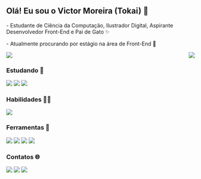 ## Olá! Eu sou o Victor Moreira (Tokai) 🧡
<p>- Estudante de Ciência da Computação, Ilustrador Digital, Aspirante Desenvolvedor Front-End e Pai de Gato ✨</p>
<p>- Atualmente procurando por estágio na área de Front-End 🔭</p>

<div>
  <img src="https://github-readme-stats.vercel.app/api?username=virtu-tokai&show_icons=true&include_all_commits=true&count_private=true&hide_title=true&theme=monokai"/>
  <img align=right src="https://github-readme-stats.vercel.app/api/top-langs/?username=virtu-tokai&layout=compact&langs_count=16&theme=monokai"/>
</div>

### **Estudando 🌱**
<div>
  <img src="https://img.shields.io/badge/HTML5-orange?style=for-the-badge&logo=html5&logoColor=white" target="_blank"/>
  <img src="https://img.shields.io/badge/JavaScript-yellow?style=for-the-badge&logo=javascript&logoColor=white" target="_blank"/>
  <img src="https://img.shields.io/badge/CSS3-blue?style=for-the-badge&logo=css3&logoColor=white" target="_blank"/>
</div>

### **Habilidades 👨‍💻**
<div>
  <img src="https://img.shields.io/badge/HTML5-orange?style=for-the-badge&logo=html5&logoColor=white" target="_blank"/>
</div>

### **Ferramentas 🔨**
<div>
  <img src="https://img.shields.io/badge/VsCode-blue?style=for-the-badge&logo=visualstudiocode&logoColor=white" target="_blank"/>
  <img src="https://img.shields.io/badge/PyCharm-yellow?style=for-the-badge&logo=pycharm&logoColor=white" target="_blank"/>
  <img src="https://img.shields.io/badge/github-000?style=for-the-badge&logo=github&logoColor=white" target="_blank"/>
  <img src="https://img.shields.io/badge/Krita-ff54b5?style=for-the-badge&logo=krita&logoColor=white" target="_blank"/>
</div>

### **Contatos 🌐**
<div>
  <a href="https://instagram/virtu_tokai" target="_blank"/>
    <img src="https://img.shields.io/badge/Instagram-ff54b5?style=for-the-badge&logo=instagram&logoColor=white" target="_blank"/></a>
  <a href="https://www.linkedin.com/in/victor-moreira-silva-a81b5723a" target="_blank"/>
    <img src="https://img.shields.io/badge/LinkedIn-5478ff?style=for-the-badge&logo=linkedin&logoColor=white" target="_blank"/></a>
  <a href="mailto:vmvmsilva57@gmail.com" target="_blank"/>
    <img src="https://img.shields.io/badge/Gmail-f63b3b?style=for-the-badge&logo=gmail&logoColor=white" target="_blank"/></a>
</div>
